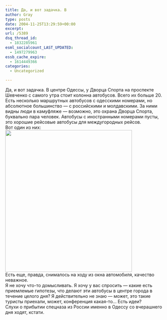 ```yaml
---
title: Да, и вот задачка. В
author: Gray
type: posts
date: 2004-11-25T13:29:59+00:00
excerpt:
url: /5389
dsq_thread_id:
  - 1832285961
esml_socialcount_LAST_UPDATED:
  - 1497279963
essb_cache_expire:
  - 1614449366
categories:
  - Uncategorized

---
```








Да, и вот задачка. В центре Одессы, у Дворца Спорта на проспекте Шевченко с самого утра стоит колонна автобусов. Всего их больше 20. Есть несколько маршрутных автобусов с одесскими номерами, но абсолютное большинство &#8212; с российскими и молдавскими. За ними видны люди в камуфляже &#8212; возможно, это охрана Дворца Спорта, буквально пара человек. Автобусы с иностранными номерами пусты, это хорошие рейсовые автобусы для междугородных рейсов.  
Вот один из них:  
<img src="https://i0.wp.com/www.searchengines.ru/blog/images/odessa_bus.jpg?resize=400%2C449" width="400" height="449" alt="" border="0" data-recalc-dims="1" />  
Есть еще, правда, снималось на ходу из окна автомобиля, качество неважное.  
Я не хочу что-то домысливать. Я хочу у вас спросить &#8212; какие есть приемлемые гипотезы, что делают эти автобусы в центре города в течение целого дня? Я действительно не знаю &#8212; может, это такие туристы приехали, может, конференция какая-то&#8230; Есть идеи?  
Слухи о прибытии спецназа из России именно в Одессу со вчерашнего дня ходят, кстати.